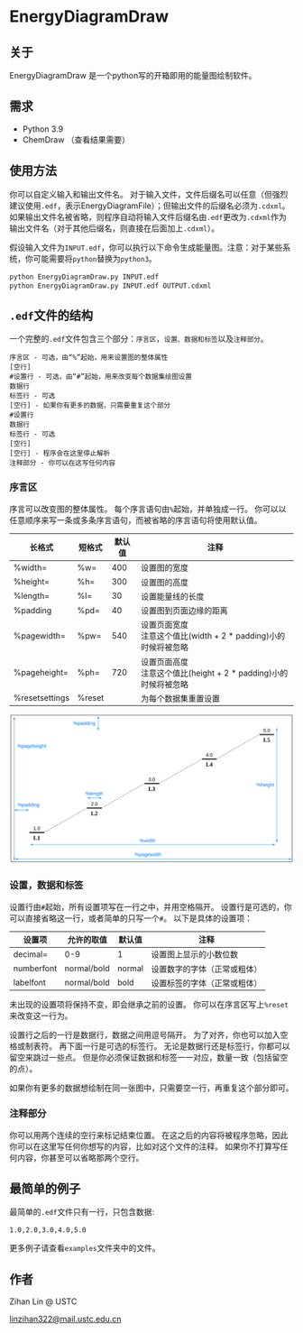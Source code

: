 # EnergyDiagramDraw

## 关于

EnergyDiagramDraw 是一个python写的开箱即用的能量图绘制软件。

## 需求

- Python 3.9
- ChemDraw （查看结果需要）

## 使用方法

你可以自定义输入和输出文件名。
对于输入文件，文件后缀名可以任意（但强烈建议使用`.edf`，表示EnergyDiagramFile）；但输出文件的后缀名必须为`.cdxml`。
如果输出文件名被省略，则程序自动将输入文件后缀名由`.edf`更改为`.cdxml`作为输出文件名（对于其他后缀名，则直接在后面加上`.cdxml`）。

假设输入文件为`INPUT.edf`，你可以执行以下命令生成能量图。注意：对于某些系统，你可能需要将`python`替换为`python3`。

```shell
python EnergyDiagramDraw.py INPUT.edf
python EnergyDiagramDraw.py INPUT.edf OUTPUT.cdxml
```

## `.edf`文件的结构

一个完整的`.edf`文件包含三个部分：`序言区`，`设置、数据和标签`以及`注释部分`。

```edf
序言区 - 可选，由“%”起始，用来设置图的整体属性
[空行]
#设置行 - 可选，由“#”起始，用来改变每个数据集绘图设置
数据行
标签行 - 可选
[空行] - 如果你有更多的数据，只需要重复这个部分
#设置行
数据行
标签行 - 可选
[空行]
[空行] - 程序会在这里停止解析
注释部分 - 你可以在这写任何内容
```

### 序言区

序言可以改变图的整体属性。
每个序言语句由`%`起始，并单独成一行。
你可以以任意顺序来写一条或多条序言语句，而被省略的序言语句将使用默认值。

| 长格式            | 短格式    | 默认值 | 注释                                              |
|----------------|--------|-----|-------------------------------------------------|
| %width=        | %w=    | 400 | 设置图的宽度                                          |
| %height=       | %h=    | 300 | 设置图的高度                                          |
| %length=       | %l=    | 30  | 设置能量线的长度                                        |
| %padding       | %pd=   | 40  | 设置图到页面边缘的距离                                     |
| %pagewidth=    | %pw=   | 540 | 设置页面宽度<br/>注意这个值比(width + 2 * padding)小的时候将被忽略  |
| %pageheight=   | %ph=   | 720 | 设置页面高度<br/>注意这个值比(height + 2 * padding)小的时候将被忽略 |
| %resetsettings | %reset |     | 为每个数据集重置设置                                      |

![preamble.svg](preamble.svg)

### 设置，数据和标签

设置行由`#`起始，所有设置项写在一行之中，并用空格隔开。
设置行是可选的，你可以直接省略这一行，或者简单的只写一个`#`。
以下是具体的设置项：

| 设置项        | 允许的取值       | 默认值    | 注释             |
|------------|-------------|--------|----------------|
| decimal=   | 0-9         | 1      | 设置图上显示的小数位数    |
| numberfont | normal/bold | normal | 设置数字的字体（正常或粗体） |
| labelfont  | normal/bold | bold   | 设置标签的字体（正常或粗体） |

未出现的设置项将保持不变，即会继承之前的设置。
你可以在序言区写上`%reset`来改变这一行为。

设置行之后的一行是数据行，数据之间用逗号隔开。
为了对齐，你也可以加入空格或制表符。
再下面一行是可选的标签行。
无论是数据行还是标签行，你都可以留空来跳过一些点。
但是你必须保证数据和标签一一对应，数量一致（包括留空的点）。

如果你有更多的数据想绘制在同一张图中，只需要空一行，再重复这个部分即可。

### 注释部分

你可以用两个连续的空行来标记结束位置。
在这之后的内容将被程序忽略，因此你可以在这里写任何你想写的内容，比如对这个文件的注释。
如果你不打算写任何内容，你甚至可以省略那两个空行。

## 最简单的例子

最简单的`.edf`文件只有一行，只包含数据:

```edf
1.0,2.0,3.0,4.0,5.0
```

更多例子请查看`examples`文件夹中的文件。

## 作者

Zihan Lin @ USTC

linzihan322@mail.ustc.edu.cn